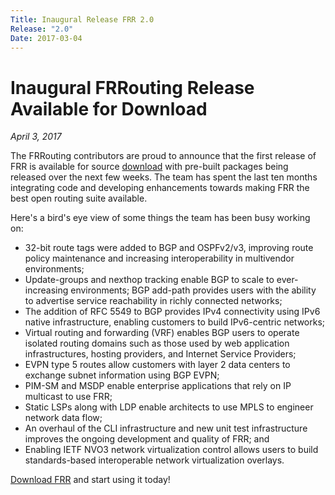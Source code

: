 ```yaml
---
Title: Inaugural Release FRR 2.0
Release: "2.0"
Date: 2017-03-04
---
```


# Inaugural FRRouting Release Available for Download
*April 3, 2017*

The FRRouting contributors are proud to announce that the first release of FRR is available for source [download](https://github.com/FRRouting/frr/releases/tag/frr-2.0) with pre-built packages being released over the next few weeks.  The team has spent the last ten months integrating code and developing enhancements towards making FRR the best open routing suite available.

Here's a bird's eye view of some things the team has been busy working on:
- 32-bit route tags were added to BGP and OSPFv2/v3, improving route policy maintenance and increasing interoperability in multivendor environments;
- Update-groups and nexthop tracking enable BGP to scale to ever-increasing environments;
BGP add-path provides users with the ability to advertise service reachability in richly connected networks;
- The addition of RFC 5549 to BGP provides IPv4 connectivity using IPv6 native infrastructure, enabling customers to build IPv6-centric networks;
- Virtual routing and forwarding (VRF) enables BGP users to operate isolated routing domains such as those used by web application infrastructures, hosting providers, and Internet Service Providers;
- EVPN type 5 routes allow customers with layer 2 data centers to exchange subnet information using BGP EVPN;
- PIM-SM and MSDP enable enterprise applications that rely on IP multicast to use FRR;
- Static LSPs along with LDP enable architects to use MPLS to engineer network data flow;
- An overhaul of the CLI infrastructure and new unit test infrastructure improves the ongoing development and quality of FRR; and
- Enabling IETF NVO3 network virtualization control allows users to build standards-based interoperable network virtualization overlays.

[Download FRR](https://github.com/FRRouting/frr/releases/tag/frr-2.0) and start using it today!
